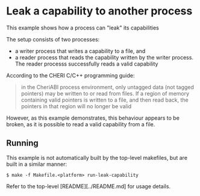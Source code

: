 # Leak a capability to another process

This example shows how a process can "leak" its capabilities

The setup consists of two processes:
* a writer process that writes a capability to a file, and
* a reader process that reads the capability written by the writer process. The
  reader processs successfully reads a valid capability

According to the CHERI C/C++ programming guide:

> in the CheriABI process environment, only untagged data (not tagged pointers)
> may be written to or read from files. If a region of memory containing valid
> pointers is written to a file, and then read back, the pointers in that region
> will no longer be valid

However, as this example demonstrates, this behaviour appears to be broken, as
it is possible to read a valid capability from a file.

## Running

This example is not automatically built by the top-level makefiles, but are
built in a similar manner:

```
$ make -f Makefile.<platform> run-leak-capability
```

Refer to the top-level [README][../README.md] for usage details.
